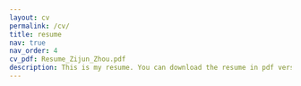 ```yaml
---
layout: cv
permalink: /cv/
title: resume
nav: true
nav_order: 4
cv_pdf: Resume_Zijun_Zhou.pdf
description: This is my resume. You can download the resume in pdf version by clicking the top pdf download button.
---
```

